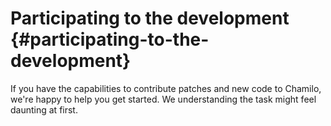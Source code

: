 # Participating to the development {#participating-to-the-development}

If you have the capabilities to contribute patches and new code to Chamilo, we&#039;re happy to help you get started. We understanding the task might feel daunting at first.